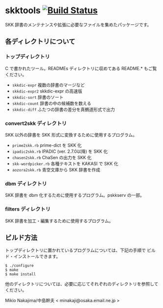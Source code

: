 skktools [![Build Status](https://travis-ci.org/skk-dev/skktools.svg)](https://travis-ci.org/skk-dev/skktools)
=====

SKK 辞書のメンテナンスや拡張に必要なファイルを集めたパッケージです。

## 各ディレクトリについて

### トップディレクトリ

C で書かれたツール。READMEs ディレクトリに収めてある README.* もご覧ください。

* `skkdic-expr` 複数の辞書のマージなど
* `skkdic-expr2` skkdic-expr の高速版
* `skkdic-sort` 辞書のソート
* `skkdic-count` 辞書の中の候補数を数える
* `skkdic-diff` ふたつの辞書の差分を真鵺道形式で出力

### convert2skk ディレクトリ

SKK 以外の辞書を SKK 形式に変換するために使用するプログラム。

* `prime2skk.rb` prime-dict を SKK 化
* `ipadic2skk.rb` IPADIC (ver. 2.7.0以降) を SKK 化
* `chasen2skk.rb` ChaSen の出力を SKK 化
* `skk-wordpicker.rb` 各種テキストを KAKASI で SKK 化
* `aozora2skk.rb` 青空文庫から SKK 辞書を作成

### dbm ディレクトリ
SKK 辞書を dbm 化するために使用するプログラム。pskkserv の一部。

### filters ディレクトリ
SKK 辞書を加工・編集するために使用するプログラム。

## ビルド方法
トップディレクトリに置かれているプログラムについては、下記の手順で
ビルド・インストールできます。
```
$ ./configure
$ make
$ make install
```

他のディレクトリについては、必要に応じてそれぞれのディレクトリを参照してください。

Mikio Nakajima/中島幹夫 < minakaji<span></span>@osaka.email.ne.jp >
